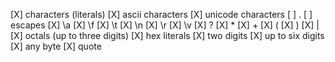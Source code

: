 [X] characters (literals)
  [X] ascii characters
  [X] unicode characters
[ ] .
[ ] escapes
  [X] \a
  [X] \f
  [X] \t
  [X] \n
  [X] \r
  [X] \v
  [X] ?
  [X] *
  [X] +
  [X] (
  [X] )
  [X] |
  [X] octals (up to three digits)
  [X] hex literals
    [X] two digits
    [X] up to six digits
  [X] any byte
  [X] quote
